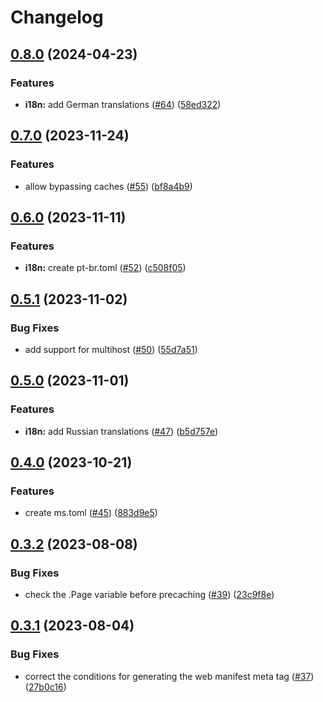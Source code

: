 # Changelog

## [0.8.0](https://github.com/hugomods/pwa/compare/v0.7.0...v0.8.0) (2024-04-23)


### Features

* **i18n:** add German translations ([#64](https://github.com/hugomods/pwa/issues/64)) ([58ed322](https://github.com/hugomods/pwa/commit/58ed3223d7c25e89fdc476a63e1804071c8dda7d))

## [0.7.0](https://github.com/hugomods/pwa/compare/v0.6.0...v0.7.0) (2023-11-24)


### Features

* allow bypassing caches ([#55](https://github.com/hugomods/pwa/issues/55)) ([bf8a4b9](https://github.com/hugomods/pwa/commit/bf8a4b9aae014e8bb8f778f20fdab522279cc4e9))

## [0.6.0](https://github.com/hugomods/pwa/compare/v0.5.1...v0.6.0) (2023-11-11)


### Features

* **i18n:** create pt-br.toml ([#52](https://github.com/hugomods/pwa/issues/52)) ([c508f05](https://github.com/hugomods/pwa/commit/c508f05e82803823cff81d9f6b4b74f1381392d4))

## [0.5.1](https://github.com/hugomods/pwa/compare/v0.5.0...v0.5.1) (2023-11-02)


### Bug Fixes

* add support for multihost ([#50](https://github.com/hugomods/pwa/issues/50)) ([55d7a51](https://github.com/hugomods/pwa/commit/55d7a51780edcb1baf573ec3c4c127fd85394d21))

## [0.5.0](https://github.com/hugomods/pwa/compare/v0.4.0...v0.5.0) (2023-11-01)


### Features

* **i18n:** add Russian translations ([#47](https://github.com/hugomods/pwa/issues/47)) ([b5d757e](https://github.com/hugomods/pwa/commit/b5d757eb6b6120dbacba4bef1261067434522aa7))

## [0.4.0](https://github.com/hugomods/pwa/compare/v0.3.2...v0.4.0) (2023-10-21)


### Features

* create ms.toml ([#45](https://github.com/hugomods/pwa/issues/45)) ([883d9e5](https://github.com/hugomods/pwa/commit/883d9e57c57c9f60df4221351e6ad1e2c592d6a9))

## [0.3.2](https://github.com/hugomods/pwa/compare/v0.3.1...v0.3.2) (2023-08-08)


### Bug Fixes

* check the .Page variable before precaching ([#39](https://github.com/hugomods/pwa/issues/39)) ([23c9f8e](https://github.com/hugomods/pwa/commit/23c9f8eda9464dae6d3ac6d4a041da692c8a7f42))

## [0.3.1](https://github.com/hugomods/pwa/compare/v0.3.0...v0.3.1) (2023-08-04)


### Bug Fixes

* correct the conditions for generating the web manifest meta tag ([#37](https://github.com/hugomods/pwa/issues/37)) ([27b0c16](https://github.com/hugomods/pwa/commit/27b0c160311fcbb0673d2d7c76a939d1a1dd51a9))

